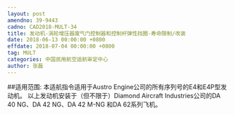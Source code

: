 ```yaml
---
layout: post
amendno: 39-9443
cadno: CAD2018-MULT-34
title: 发动机-涡轮增压器废气门控制器和控制杆弹性挡圈-寿命限制/改装
date: 2018-06-13 00:00:00 +0800
effdate: 2018-07-04 00:00:00 +0800
tag: MULT
categories: 中国民用航空适航审定中心
author: 张磊
---
```


##适用范围:
本适航指令适用于Austro Engine公司的所有序列号的E4和E4P型发动机。
以上发动机安装于（但不限于）Diamond Aircraft Industries公司的DA 40 NG、DA 42 NG、DA 42 M-NG 和DA 62系列飞机。

